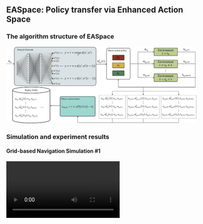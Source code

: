 ## EASpace: Policy transfer via Enhanced Action Space

### The algorithm structure of EASpace
![The overview of EASpace](./Images/EASpace_Diagram.png "The algorithm structure of EASpace")

### Simulation and experiment results

#### Grid-based Navigation Simulation #1
![Grid-based Navigation Simulation #1](./Videos/Grid-basedNavigation1.mp4)

